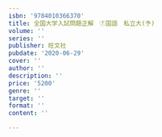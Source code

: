 ```yaml
---
isbn: '9784010366370'
title: 全国大学入試問題正解　⑦国語　私立大(予)
volume: ''
series: ''
publisher: 旺文社
pubdate: '2020-06-29'
cover: ''
author: ''
description: ''
price: '5200'
genre: ''
target: ''
format: ''
content: ''

---
```

